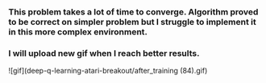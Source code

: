 ### This problem takes a lot of time to converge. Algorithm proved to be correct on simpler problem but I struggle to implement it in this more complex environment.

### I will upload new gif when I reach better results.
![gif](deep-q-learning-atari-breakout/after_training (84).gif)
